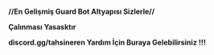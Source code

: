 **//__En Gelişmiş Guard Bot Altyapısı Sizlerle__//**

**__Çalınması Yasasktır__**

**__discord.gg/tahsineren Yardım İçin Buraya Gelebilirsiniz !!!__**
